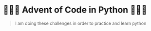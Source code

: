 # 🎄🎄🎄 Advent of Code in Python 🐍🐍🐍
> I am doing these challenges in order to practice and learn python
